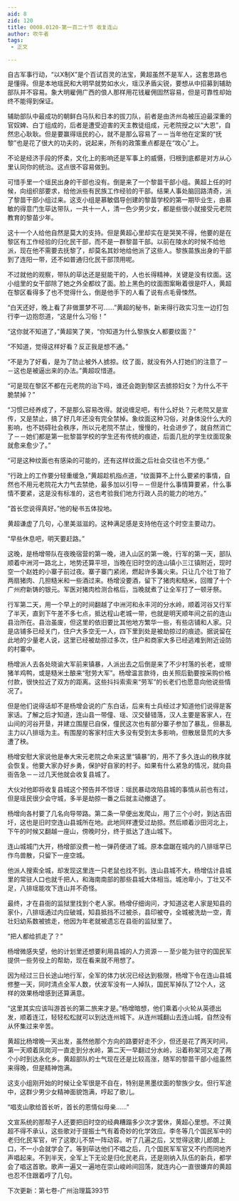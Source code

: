 ```yaml
---
aid: 8
zid: 120
title: 0008.0120-第一百二十节 收复连山
author: 吹牛者
tags: 
 - 正文

---
```




自古军事行动，“以X制X”是个百试百灵的法宝，黄超虽然不是军人，这套思路也是懂得。但是本地瑶民和大明早就势如水火，瑶汉矛盾尖锐，要想从中招募到辅助部队并不容易。象大明雇佣广西的俍人那样用花钱雇佣固然容易，但是可靠性却始终不能得到保证。

辅助部队中最成功的朝鲜白马队和日本的拔刀队，前者是由济州岛被压迫最深重的官奴婢、白丁组成的，后者是遭受迫害的天主教徒组成，元老院授之以“大恩”，自然忠心耿耿。但是要赢得瑶民的心，就不是那么容易了－－当年他在定案的“抚黎”也是花了很大的功夫的，说起来，所有的政策重点都是在“攻心”上。

不论是经济手段的怀柔，文化上的影响还是军事上的威慑，归根到底都是对方从心里认同你的统治。这点很不容易做到。

可惜手里一个瑶民出身的干部也没有。倒是来了一个黎苗干部小组。黄超上任的时候，向组织部要求，给他派些有民族工作经验的干部。结果人事处脑回路清奇，派了黎苗干部小组过来。这支小组是慕敏倡导创建的黎苗学校的第一期毕业生，由慕敏的得意门生荜达带队，一共十一人，清一色少男少女，都是些很小就接受元老院教育的黎苗少年。

这十一个人给他自然是莫大的支持。但是黄超心里却实在是哭笑不得，他要的是在黎区有工作经验的归化民干部，而不是一群黎苗干部。以前在陵水的时候不给他派，现在他不需要去抚黎了，却莫名其妙地给他派了这些人。黎族苗族出身的干部到了连阳一带，还不如普通归化民干部顶用呢。

不过就他的观察，带队的荜达还是挺能干的，人也长得精神，关键是没有纹面。这小组里的女干部除了她之外全都纹了面。脸上黑色的纹面图案瞅着很是吓人，黄超在黎区看得多了也不觉得什么，倒是他手下的人看了说有点毛骨悚然。

“白天还好，晚上看了非做噩梦不可……”黄超的秘书，新来得行政实习生一边打包行李一边抱怨道，“这是什么习俗！”

“这你就不知道了，”黄超笑了笑，“你知道为什么黎族女人都要纹面？”

“不知道，觉得这样好看？反正我是想不通。”

“不是为了好看，是为了防止被外人掳掠。纹了面，就没有外人打她们的注意了－－这也是被逼出来的办法。”黄超叹惜道。

“可是现在黎区不都在元老院的治下吗，谁还会跑到黎区去掳掠妇女？为什么不干脆禁掉？”

“习惯已经养成了，不是那么容易改得。就说缠足吧，有什么好处？元老院又是宣传，又是禁止，搞了好几年还没有完全禁掉。象纹面这种习俗，对身体没什么大的影响，也不妨碍社会秩序，所以元老院不禁止，慢慢的，社会进步了，就自然消亡了－－她们都是第一批黎苗学校的学生还有传统的痕迹，后面几批的学生纹面现象就愈来愈少了。”

“可是这种纹面也有感染的可能的，还有这样纹面之后社会交往也不方便。”

“行政上的工作要分轻重缓急，”黄超趁机指点道，“纹面算不上什么要紧的事情，自然也不用元老院花大力气去禁绝，最多加以引导－－但是什么事情算要紧，什么事情不要紧，这是没有标准的，这也考验我们地方行政人员的能力的地方。”

“首长您说得真好。”他的秘书五体投地。

黄超谦虚了几句，心里美滋滋的。这种满足感是支持他在这个时空主要动力。

“早些休息吧，明天要赶路。”

这晚，是杨增带队在夜晚宿营的第一晚，进入山区的第一晚，行军的第一天，部队顺着中洲河一路北上，地势还算平坦，当晚在旧时空的连山镇小三江镇附近，现时空一个赵姓的小寨子前过夜。寨子寨门紧闭，燃起许多篝火来。只让几个壮丁抬了两扇猪肉、几担糙米和一些酒过来。杨增没要酒，留下了猪肉和糙米，回赠了十个广州府新铸的银元。军医对猪肉检测合格后，当晚就煮了让全军打了一顿牙祭。

行军第二天，用一个早上的时间翻越了中洲河和永丰河的分水岭，顺着河谷又行军了半天，直到下午差不多七点，抵达程山老城一带，也就是明天顺年间之前的连山县治所在。县治虽废，但这里的依旧要比其他地方繁华一些，有些店铺和人家。只是店铺多已经关门，住户大多空无一人，四下里到处是被劫掠过的痕迹。据说留在此地的少量老人说，这里已经被劫掠过多次，住户和商家大多已经逃难到附近设防的村寨中。

杨增派人去各处晓谕大军前来镇暴，人派出去之后倒是来了不少村落的长老，或带猪羊鸡鸭，或是糙米土酿来“慰劳大军”。杨增温言款待，由关照后勤要按采购价格付款，很快拉近了双方的距离。这些抖抖索索来“劳军”的长老们也愿意向他说些情况了。

但是他们说得话却不是杨增会说的广东白话，后来有士兵经过才知道他们说得是客家话。了解之后才知道，连山县一带僮、瑶、汉交替错落，汉人主要是客家人，在山间的河谷开垦，并建立围屋已自保，僮民这次也有部分寨子参加了暴乱，但暴乱主力以八排瑶为主。有围屋的客家村庄大多没有受到太多影响，但散居垦荒的大多遭了秧。

杨增安慰大家说他是奉大宋元老院之命来这里“镇暴”的，用不了多久连山的秩序就会恢复。他要大家办好乡勇，保护好自家的村子。如果有什么紧急的情况，就向县衙告急－－过几天他就会收复县城了。

大伙对他即将收复县城这个预告并不惊讶：瑶民暴动攻陷县城的事情从前也有过，但是瑶民很少会守城，多半是劫掠一番之后就主动撤退了。

杨增向各村要了几名向导带路。第二条一早便出发爬山，用了三个小时，到达吉田圩，这也是旧时空连山县城所在地。此地同样遭受过劫掠。然后顺着沙田河北上，下午的时候又翻越一座山，傍晚时分，终于抵达了连山城下。

连山城城门大开，杨增部没费一枪一弹药便进了城。原本盘踞在城内的八排瑶早已作鸟兽散，只留下一座空城。

他派人搜索全城，却发现这里连一只老鼠也找不到。连山县城不大，杨增估计县城里的常驻人口也就千把人，和海南南部的那些县城大体相当。城池卑小，丁壮又不足，八排瑶能攻下连山并不奇怪。

最终，才在县衙的监狱里找到个老人家。杨增仔细询问，才知道这老人家是知县的家仆，八排瑶通过内应破城，知县抵挡不过被杀，县印被夺，全城被洗劫一空，青壮妇幼系数被掳走，他因为年老就被遗忘在县衙的监狱里了。

“把人都给抓走了？”

杨增微感失望，他的计划里还想要利用县城的人力资源－－至少能为驻守的国民军提供一些劳役上的帮助，现在看来就不用想了。

因为经过三日长途山地行军，全军的体力状况已经达到极限，杨增下令在连山县城修整一天，同时清点全军人数，伏波军没有一人掉队，国民军掉队了12个人，这样的效果杨增感到还算满意。

“这里其实应该叫游首长的第二旅来才是。”杨增暗想，他们乘着小火轮从英德出发，顺着连江，轻轻松松就可以到达连州城下。从连州城翻山去连山城，自然没有从怀集过来辛苦。

黄超比杨增晚一天出发，虽然他那个方向的路要好走不少，但还是花了两天时间，第一天顺着凤岗河一直走到分水岭，第二天一早翻过分水岭，沿着称架河又走了两个小时到达永化乡。黄超部队的士气现在还是比较高涨，随军的黎苗干部小组虽然来得晚，但是精神饱满。

这支小组刚开始的时候让全军很是不自在，特别是黑墨纹面的黎族少女。但行军途中，这群少男少女精神面貌饱满，哼起了歌儿。

“唱支山歌给首长听，首长的恩情似母亲……”

文宣系统的那帮子人还要把旧时空的经典糟蹋多少次才罢休，黄超心里想。不过黄超不得不承认，这些歌对于提振士气有着奇妙的化学效应。李冬等几个国民军中的老归化民军官，听了这歌儿不禁一阵动容。听了几遍之后，又觉得这歌儿郎朗上口，不一小会就学会了。等到荜达他们不唱之后，几个国民军军官又不约而同地齐声唱起来。不到半天，全军上下无论是归化民老兵，还是刚纳入队伍的新兵，都学会了唱这首歌。歌声一遍又一遍地在崇山峻岭间回荡，就连内心一直很嫌弃的黄超也忍不住跟着哼了几句。

下次更新：第七卷-广州治理篇393节



